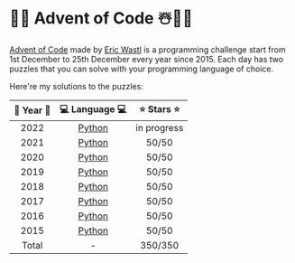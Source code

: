 # 🎅🎁 Advent of Code ☃️🧝‍♀️

[Advent of Code](https://adventofcode.com/) made by [Eric Wastl](http://was.tl/) is a programming challenge start from 1st December to 25th December every year since 2015. Each day has two puzzles that you can solve with your programming language of choice.

Here're my solutions to the puzzles:

| 🎄 Year 🎄 | 💻 Language 💻 | ⭐️ Stars ⭐️ |
|:----:|:---------:|:-----:|
| 2022 | [Python](https://github.com/nitekat1124/advent-of-code-2022) | in progress |
| 2021 | [Python](https://github.com/nitekat1124/advent-of-code-2021) | 50/50 |
| 2020 | [Python](https://github.com/nitekat1124/advent-of-code-2020) | 50/50 |
| 2019 | [Python](https://github.com/nitekat1124/advent-of-code-2019) | 50/50 |
| 2018 | [Python](https://github.com/nitekat1124/advent-of-code-2018) | 50/50 |
| 2017 | [Python](https://github.com/nitekat1124/advent-of-code-2017) | 50/50 |
| 2016 | [Python](https://github.com/nitekat1124/advent-of-code-2016) | 50/50 |
| 2015 | [Python](https://github.com/nitekat1124/advent-of-code-2015) | 50/50 |
|Total | -         |350/350|
